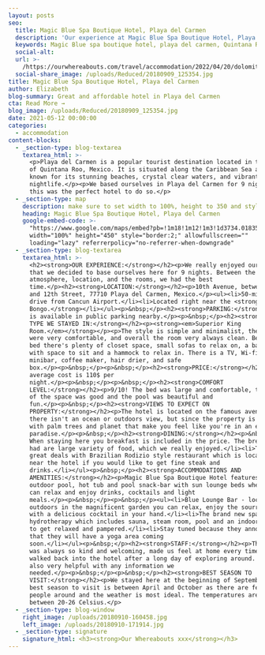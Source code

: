 ```yaml
---
layout: posts
seo:
  title: Magic Blue Spa Boutique Hotel, Playa del Carmen
  description: 'Our experience at Magic Blue Spa Boutique Hotel, Playa del Carmen. '
  keywords: Magic Blue spa boutique hotel, playa del carmen, Quintana Roo, Mexico
  social-alt:
  url: >-
    /https://ourwhereabouts.com/travel/accommodation/2022/04/20/dolomites-travel-guide.html
  social-share_image: /uploads/Reduced/20180909_125354.jpg
title: Magic Blue Spa Boutique Hotel, Playa del Carmen
author: Elizabeth
blog-summary: Great and affordable hotel in Playa del Carmen
cta: Read More →
blog_image: /uploads/Reduced/20180909_125354.jpg
date: 2021-05-12 00:00:00
categories:
  - accommodation
content-blocks:
  - _section-type: blog-textarea
    textarea_html: >-
      <p>Playa del Carmen is a popular tourist destination located in the state
      of Quintana Roo, Mexico. It is situated along the Caribbean Sea and is
      known for its stunning beaches, crystal clear waters, and vibrant
      nightlife.</p><p>We based ourselves in Playa del Carmen for 9 nights and
      this was the perfect hotel to do so.</p>
  - _section-type: map
    description: make sure to set width to 100%, height to 350 and style to border 2
    heading: Magic Blue Spa Boutique Hotel, Playa del Carmen
    google-embed-code: >-
      "https://www.google.com/maps/embed?pb=!1m18!1m12!1m3!1d3734.0183514810246!2d-87.0749037855318!3d20.628108786216664!2m3!1f0!2f0!3f0!3m2!1i1024!2i768!4f13.1!3m3!1m2!1s0x8f4e432689393727%3A0x940764ca4a131202!2sMagic%20Blue%20Spa%20Boutique%20Hotel%20Playa%20del%20Carmen!5e0!3m2!1sen!2sil!4v1653842748044!5m2!1sen!2sil"
      width="100%" height="450" style="border:2;" allowfullscreen=""
      loading="lazy" referrerpolicy="no-referrer-when-downgrade"
  - _section-type: blog-textarea
    textarea_html: >-
      <h2><strong>OUR EXPERIENCE:</strong></h2><p>We really enjoyed our stay
      that we decided to base ourselves here for 9 nights. Between the
      atmosphere, location, and the rooms, we had the best
      time.</p><h2><strong>LOCATION:</strong></h2><p>10th Avenue, between 10th
      and 12th Street, 77710 Playa del Carmen, Mexico.</p><ul><li>50-minute
      drive from Cancun Airport.</li><li>Located right near the <strong>Coco
      Bongo.</strong></li></ul><p>&nbsp;</p><h2><strong>PARKING:</strong></h2><p>Park
      is available in public parking nearby.</p><p>&nbsp;</p><h2><strong>ROOM
      TYPE WE STAYED IN:</strong></h2><p><strong><em>Superior King
      Room.</em></strong></p><p>The style is simple and minimalist, the beds
      were very comfortable, and overall the room very always clean. Besides the
      bed there's plenty of closet space, small sofas to relax on, a balcony
      with space to sit and a hammock to relax in. There is a TV, Wi-fi,
      minibar, coffee maker, hair drier, and safe
      box.</p><p>&nbsp;</p><p>&nbsp;</p><h2><strong>PRICE:</strong></h2><p>The
      average cost is 110$ per
      night.</p><p>&nbsp;</p><p>&nbsp;</p><h2><strong>COMFORT
      LEVEL:</strong></h2><p>9/10! The bed was large and comfortable, the layout
      of the space was good and the pool was beautiful and
      fun.</p><p>&nbsp;</p><h2><strong>VIEWS TO EXPECT ON
      PROPERTY:</strong></h2><p>The hotel is located on the famous avenue so
      there isn't an ocean or outdoors view, but since the property is filled
      with palm trees and planet that make you feel like you're in an exotic
      paradise.</p><p>&nbsp;</p><h2><strong>DINING:</strong></h2><p>&nbsp;</p><ul><li>Breakfast:
      When staying here you breakfast is included in the price. The breakfast
      had are large variety of food, which we really enjoyed.</li><li>They have
      great deals with Brazilian Rodizio style restaurant which is located right
      near the hotel if you would like to get fine steak and
      drinks.</li></ul><p>&nbsp;</p><h2><strong>ACCOMMODATIONS AND
      AMENITIES:</strong></h2><p>Magic Blue Spa Boutique Hotel features a great
      outdoor pool, hot tub and pool snack-bar with sun lounge beds where guests
      can relax and enjoy drinks, cocktails and light
      meals.</p><p>&nbsp;</p><p>&nbsp;</p><ul><li>Blue Lounge Bar - located
      outdoors in the magnificent garden you can relax, enjoy the sourrounding
      with a delicious cocktail in your hand.</li><li>The brand new spa offers
      hydrotherapy which includes sauna, steam room, pool and an indoor hot tub
      to get relaxed and pampered.</li><li>Stay tuned because they announced
      that they will have a yoga area coming
      soon.</li></ul><p>&nbsp;</p><h2><strong>STAFF:</strong></h2><p>The staff
      was always so kind and welcoming, made us feel at home every time we
      walked back into the hotel after a long day of exploring around. They were
      also very helpful with any information we
      needed.</p><p>&nbsp;</p><p>&nbsp;</p><h2><strong>BEST SEASON TO
      VISIT:</strong></h2><p>We stayed here at the beginning of September. The
      best season to visit is between April and October as there are fewer
      people around and the weather is most ideal. The temperatures are also
      between 20-26 Celsius.</p>
  - _section-type: blog-window
    right_image: /uploads/20180910-160458.jpg
    left_image: /uploads/20180910-171914.jpg
  - _section-type: signature
    signature_html: <h3><strong>Our Whereabouts xxx</strong></h3>
---
```

